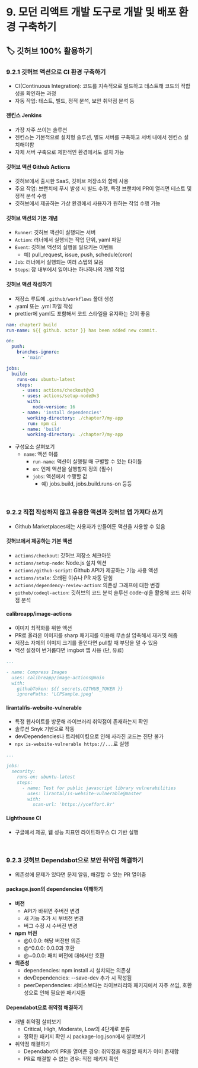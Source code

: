 # 9. 모던 리액트 개발 도구로 개발 및 배포 환경 구축하기

## 🏷 깃허브 100% 활용하기

### 9.2.1 깃허브 액션으로 CI 환경 구축하기
- CI(Continuous Integration): 코드를 지속적으로 빌드하고 테스트해 코드의 적합성을 확인하는 과정
- 자동 작업: 테스트, 빌드, 정적 분석, 보안 취약점 분석 등
#### 젠킨스 Jenkins
- 가장 자주 쓰이는 솔루션
- 젠킨스는 기본적으로 설치형 솔루션, 별도 서버를 구축하고 서버 내에서 젠킨스 설치해야함
- 자체 서버 구축으로 제한적인 환경에서도 설치 가능
#### 깃허브 액션 Github Actions
- 깃허브에서 출시한 SaaS, 깃허브 저장소와 함께 사용
- 주요 작업: 브랜치에 푸시 발생 시 빌드 수행, 특정 브랜치에 PR이 열리면 테스트 및 정적 분석 수행
- 깃허브에서 제공하는 가상 환경에서 사용자가 원하는 작업 수행 가능
#### 깃허브 액션의 기본 개념
- `Runner`: 깃허브 액션이 실행되는 서버
- `Action`: 러너에서 실행되는 작업 단위, yaml 파일
- `Event`: 깃허브 액션의 실행을 일으키는 이벤트
	- 예) pull_request, issue, push, schedule(cron)
- `Job`: 러너에서 실행되는 여러 스텝의 모음
- `Steps`: 잡 내부에서 일어나는 하나하나의 개별 작업
#### 깃허브 액션 작성하기
- 저장소 루트에 `.github/workflows` 폴더 생성
- .yaml 또는 .yml 파일 작성
- prettier에 yaml도 포함해서 코드 스타일을 유지하는 것이 좋음
```yaml
nam: chapter7 build
run-name: ${{ github. actor }} has been added new commit.

on:
  push:
    branches-ignore:
      - 'main'

jobs:
  build:
    runs-on: ubuntu-latest
    steps:
      - uses: actions/checkout@v3
      - uses: actions/setup-node@v3
        with:
          node-version: 16
      - name: 'install dependencies'
        working-directory: ./chapter7/my-app
        run: npm ci
      - name: 'build'
        working-directory: ./chapter7/my-app
```
- 구성요소 살펴보기
  - `name`: 액션 이름
	- `run-name`: 액션이 실행될 때 구별할 수 있는 타이틀
	- `on`: 언제 액션을 실행할지 정의 (필수)
	- `jobs`: 액션에서 수행할 값
	  - 예) jobs.build, jobs.build.runs-on 등등

<br />

### 9.2.2 직접 작성하지 않고 유용한 액션과 깃허브 앱 가져다 쓰기
- Github Marketplaces에는 사용자가 만들어둔 액션을 사용할 수 있음
#### 깃허브에서 제공하는 기본 액션
- `actions/checkout`: 깃허브 저장소 체크아웃
- `actions/setup-node`: Node.js 설치 액션
- `actions/github-script`: Github API가 제공하는 기능 사용 액션
- `actions/stale`: 오래된 이슈나 PR 자동 닫힘
- `actions/dependency-review-action`: 의존성 그래프에 대한 변경
- `github/codeql-action`: 깃허브의 코드 분석 솔루션 code-ql을 활용해 코드 취약점 분석
#### calibreapp/image-actions
- 이미지 최적화를 위한 액션
- PR로 올라온 이미지를 sharp 패키지를 이용해 무손실 압축해서 재커밋 해줌
- 저장소 자체의 이미지 크기를 줄인다면 pull할 때 부담을 덜 수 있음
- 액션 설정이 번거롭다면 imgbot 앱 사용 (단, 유료)
```yaml
...

- name: Compress Images
  uses: calibreapp/image-actions@main
  with:
    githubToken: ${{ secrets.GITHUB_TOKEN }}
    ignorePaths: 'LCPSample.jpeg'
```

#### lirantal/is-website-vulnerable
- 특정 웹사이트를 방문해 라이브러리 취약점이 존재하는지 확인
- 솔루션 Snyk 기반으로 작동
- devDependencies나 트리쉐이킹으로 인해 사라진 코드는 진단 불가
- `npx is-website-vulnerable https://...`로 실행
```yaml
...

jobs:
  security:
    runs-on: ubuntu-latest
    steps:
      - name: Test for public javascript library vulnerabilities
        uses: lirantal/is-website-vulnerable@master
        with:
          scan-url: 'https://yceffort.kr'
```

#### Lighthouse CI
- 구글에서 제공, 웹 성능 지표인 라이트하우스 CI 기반 실행

<br />

### 9.2.3 깃허브 Dependabot으로 보안 취약점 해결하기
- 의존성에 문제가 있다면 문제 알림, 해결할 수 있는 PR 열어줌
#### package.json의 dependencies 이해하기
- **버전**
  - API가 바뀌면 주버전 변경
  - 새 기능 추가 시 부버전 변경
  - 버그 수정 시 수버전 변경
- **npm 버전**
  - @0.0.0: 해당 버전만 의존
  - @^0.0.0: 0.0.0과 호환
  - @~0.0.0: 패치 버전에 대해서만 호환
- **의존성**
  - dependencies: npm install 시 설치되는 의존성
  - devDependencies: --save-dev 추가 시 작성됨
  - peerDependencies: 서비스보다는 라이브러리와 패키지에서 자주 쓰임, 호환성으로 인해 필요한 패키지들

#### Dependabot으로 취약점 해결하기
- 개별 취약점 살펴보기
  - Critical, High, Moderate, Low의 4단계로 분류
  - 정확한 패키지 확인 시 package-log.json에서 살펴보기
- 취약점 해결하기
  - Dependabot이 PR을 열어준 경우: 취약점을 해결할 패치가 이미 존재함
  - PR로 해결할 수 없는 경우: 직접 패키지 확인
